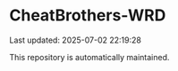 # CheatBrothers-WRD

Last updated: 2025-07-02 22:19:28

This repository is automatically maintained.
